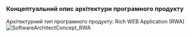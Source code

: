### Концептуальний опис архітектури програмного продукту
Архітектурний тип програмного продукту: Rich WEB Application (RWA)
![SoftwareArchitectConcept_RWA](https://user-images.githubusercontent.com/79566277/194770385-60161785-7fba-442c-a1dc-c28fa64cb52b.jpg)

